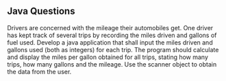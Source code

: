 ## Java Questions

Drivers are concerned with the mileage their automobiles get. One driver has kept track of several
trips by recording the miles driven and gallons of fuel used. Develop a java application that shall
input the miles driven and gallons used (both as integers) for each trip. The program should
calculate and display the miles per gallon obtained for all trips, stating how many trips, how many
gallons and the mileage. Use the scanner object to obtain the data from the user.